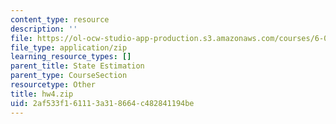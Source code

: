 ```yaml
---
content_type: resource
description: ''
file: https://ol-ocw-studio-app-production.s3.amazonaws.com/courses/6-01sc-introduction-to-electrical-engineering-and-computer-science-i-spring-2011/2af533f161113a318664c482841194be_hw4.zip
file_type: application/zip
learning_resource_types: []
parent_title: State Estimation
parent_type: CourseSection
resourcetype: Other
title: hw4.zip
uid: 2af533f1-6111-3a31-8664-c482841194be
---
```

